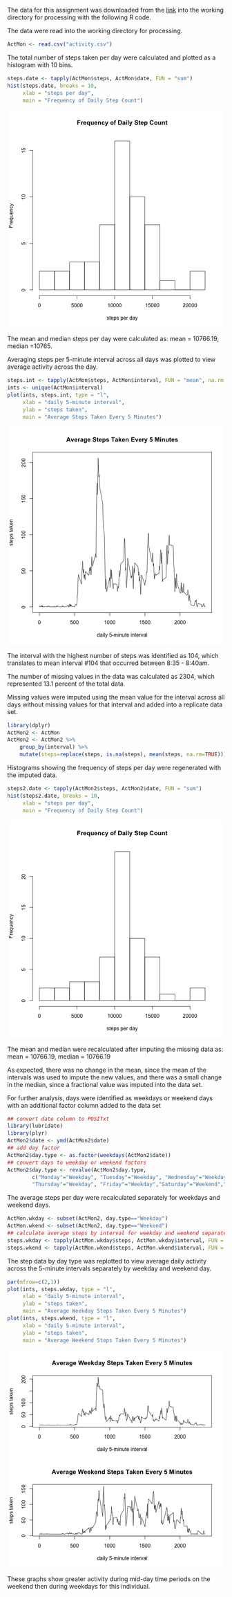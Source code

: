 The data for this assignment was downloaded from the <link provided in the assignment>[link](https://d396qusza40orc.cloudfront.net/repdata%2Fdata%2Factivity.zip) into the working directory for processing with the following R code.

The data were read into the working directory for processing.  

```r
ActMon <- read.csv("activity.csv")
```

The total number of steps taken per day were calculated and plotted as a histogram with 10 bins.

```r
steps.date <- tapply(ActMon$steps, ActMon$date, FUN = "sum")
hist(steps.date, breaks = 10,
     xlab = "steps per day",
     main = "Frequency of Daily Step Count")
```

![plot of chunk unnamed-chunk-2](figure/unnamed-chunk-2-1.png)

The mean and median steps per day were calculated as: mean = 10766.19, median =10765.

Averaging steps per 5-minute interval across all days was plotted to view average activity across the day.

```r
steps.int <- tapply(ActMon$steps, ActMon$interval, FUN = "mean", na.rm = TRUE)
ints <- unique(ActMon$interval)
plot(ints, steps.int, type = "l",
     xlab = "daily 5-minute interval",
     ylab = "steps taken",
     main = "Average Steps Taken Every 5 Minutes")
```

![plot of chunk unnamed-chunk-3](figure/unnamed-chunk-3-1.png)

The interval with the highest number of steps was identified as 104, which translates to mean interval #104 that occurred between 8:35 - 8:40am.

The number of missing values in the data was calculated as 2304, which represented 13.1 percent of the total data.

Missing values were imputed using the mean value for the interval across all days without missing values for that interval and added into a replicate data set.

```r
library(dplyr)
ActMon2 <- ActMon
ActMon2 <- ActMon2 %>%
    group_by(interval) %>%
    mutate(steps=replace(steps, is.na(steps), mean(steps, na.rm=TRUE)))
```

Histograms showing the frequency of steps per day were regenerated with the imputed data.

```r
steps2.date <- tapply(ActMon2$steps, ActMon2$date, FUN = "sum")
hist(steps2.date, breaks = 10,
     xlab = "steps per day",
     main = "Frequency of Daily Step Count")
```

![plot of chunk unnamed-chunk-5](figure/unnamed-chunk-5-1.png)

The mean and median were recalculated after imputing the missing data as: mean = 10766.19, median = 10766.19

As expected, there was no change in the mean, since the mean of the intervals was used to impute the new values, and there was a small change in the median, since a fractional value was imputed into the data set.

For further analysis, days were identified as weekdays or weekend days with an additional factor column added to the data set

```r
## convert date column to POSITxt
library(lubridate)
library(plyr)
ActMon2$date <- ymd(ActMon2$date)
## add day factor
ActMon2$day.type <- as.factor(weekdays(ActMon2$date))
## convert days to weekday or weekend factors
ActMon2$day.type <- revalue(ActMon2$day.type, 
        c("Monday"="Weekday", "Tuesday"="Weekday", "Wednesday"="Weekday", 
        "Thursday"="Weekday", "Friday"="Weekday","Saturday"="Weekend","Sunday"="Weekend"))
```

The average steps per day were recalculated separately for weekdays and weekend days.

```r
ActMon.wkday <- subset(ActMon2, day.type=="Weekday")
ActMon.wkend <- subset(ActMon2, day.type=="Weekend")
## calculate average steps by interval for weekday and weekend separately
steps.wkday <- tapply(ActMon.wkday$steps, ActMon.wkday$interval, FUN = "mean")
steps.wkend <- tapply(ActMon.wkend$steps, ActMon.wkend$interval, FUN = "mean")
```

The step data by day type was replotted to view average daily activity across the 5-minute intervals separately by weekday and weekend day.

```r
par(mfrow=c(2,1))
plot(ints, steps.wkday, type = "l",
     xlab = "daily 5-minute interval",
     ylab = "steps taken",
     main = "Average Weekday Steps Taken Every 5 Minutes")
plot(ints, steps.wkend, type = "l",
     xlab = "daily 5-minute interval",
     ylab = "steps taken",
     main = "Average Weekend Steps Taken Every 5 Minutes")
```

![plot of chunk unnamed-chunk-8](figure/unnamed-chunk-8-1.png)

These graphs show greater activity during mid-day time periods on the weekend then during weekdays for this individual.
